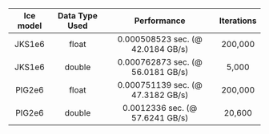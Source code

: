 




| Ice model |  Data Type Used | Performance | Iterations |
| :----: | :----: | :----: | :----: |
| JKS1e6 | float | 0.000508523 sec. (@ 42.0184 GB/s) | 200,000 |
| JKS1e6 | double | 0.000762873 sec. (@ 56.0181 GB/s) | 5,000 |
| PIG2e6 | float | 0.000751139 sec. (@ 47.3182 GB/s) | 200,000 |
| PIG2e6 | double | 0.0012336 sec. (@ 57.6241 GB/s) | 20,600 |
